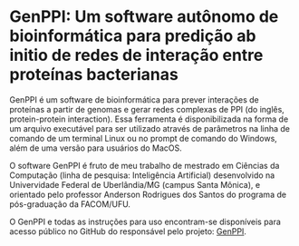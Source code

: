 # GenPPI: Um software autônomo de bioinformática para predição ab initio de redes de interação entre proteínas bacterianas

GenPPI é um software de bioinformática para prever interações de proteínas a partir de genomas e gerar redes complexas de PPI (do inglês, protein-protein interaction). Essa ferramenta é disponibilizada na forma de um arquivo executável para ser utilizado através de parâmetros na linha de comando de um terminal Linux ou no prompt de comando do Windows, além de uma versão para usuários do MacOS.

O software GenPPI é fruto de meu trabalho de mestrado em Ciências da Computação (linha de pesquisa: Inteligência Artificial) desenvolvido na Univervidade Federal de Uberlândia/MG (campus Santa Mônica), e orientado pelo professor Anderson Rodrigues dos Santos do programa de pós-graduação da FACOM/UFU.

O GenPPI e todas as instruções para uso encontram-se disponíveis para acesso público no GitHub do responsável pelo projeto: [GenPPI](/_santosardr_/_genppi_).  


